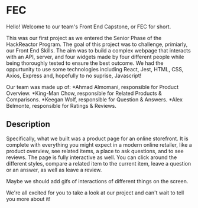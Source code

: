 # FEC

Hello! Welcome to our team's Front End Capstone, or FEC for short.

This was our first project as we entered the Senior Phase of the HackReactor Program. The goal of this project was to challenge, primiarly, our Front End Skills. The aim was to build a complex webpage that interacts with an API, server, and four widgets made by four different people while being thoroughly tested to ensure the best outcome. We had the oppurtunity to use some technologies including React, Jest, HTML, CSS, Axios, Express and, hopefully to no suprise, Javascript!

Our team was made up of:
*Ahmad Almomani, responsible for Product Overview.
*King-Man Chow, responsible for Related Products & Comparisons.
*Keegan Wolf, responsible for Question & Answers.
*Alex Belmonte, responsible for Ratings & Reviews.

## Description

Specifically, what we built was a product page for an online storefront. It is complete with everything you might expect in a modern online retailer, like a product overview, see related items, a place to ask questions, and to see reviews. The page is fully interactive as well. You can click around the different styles, compare a related item to the current item, leave a question or an answer, as well as leave a review.

Maybe we should add gifs of interactions of different things on the screen.

We're all excited for you to take a look at our project and can't wait to tell you more about it!